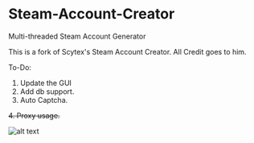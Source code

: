 # Steam-Account-Creator
Multi-threaded Steam Account Generator

This is a fork of Scytex's Steam Account Creator.
All Credit goes to him.

To-Do:
1. Update the GUI
2. Add db support.
3. Auto Captcha.

~~4. Proxy usage.~~

![alt text](https://cdn.discordapp.com/attachments/527111792040607755/528263492042620930/unknown.png)
